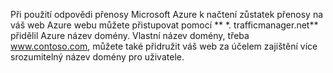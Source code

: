 Při použití odpovědi přenosy Microsoft Azure k načtení zůstatek přenosy na váš web Azure webu můžete přistupovat pomocí ** \*. trafficmanager.net** přidělil Azure název domény. Vlastní název domény, třeba www.contoso.com, můžete také přidružit váš web za účelem zajištění více srozumitelný název domény pro uživatele.